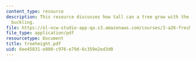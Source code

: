 ```yaml
---
content_type: resource
description: This resource discusses how tall can a tree grow with the help of column
  buckling.
file: https://ol-ocw-studio-app-qa.s3.amazonaws.com/courses/3-a26-freshman-seminar-the-nature-of-engineering-fall-2005/6ee45831e800c976e79d6c359e2ed3d0_treeheight.pdf
file_type: application/pdf
resourcetype: Document
title: treeheight.pdf
uid: 6ee45831-e800-c976-e79d-6c359e2ed3d0
---
```

